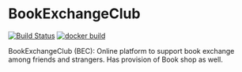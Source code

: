# BookExchangeClub
[![Build Status](https://travis-ci.com/shashank136/BookExchangeClub.svg?branch=master)](https://travis-ci.com/shashank136/BookExchangeClub)
[![docker build](https://img.shields.io/docker/cloud/build/shashank136/book-exchange-club)](https://cloud.docker.com/u/shashank136/repository/docker/shashank136/book-exchange-club)

BookExchangeClub (BEC): Online platform to support book exchange among friends and strangers. Has provision of Book shop as well.
